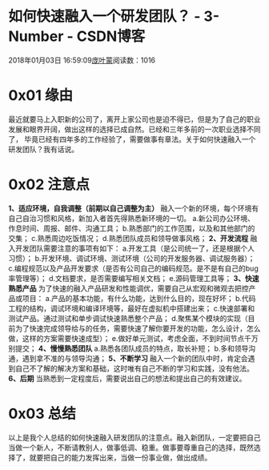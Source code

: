 
# 如何快速融入一个研发团队？ - 3-Number - CSDN博客


2018年01月03日 16:59:09[庞叶蒙](https://me.csdn.net/pangyemeng)阅读数：1016


# 0x01 缘由
最近就要马上入职新的公司了，离开上家公司也是迫不得已，但是为了自己的职业发展和眼界开阔，做出这样的选择已成自然。已经和三年多前的一次职业选择不同了， 毕竟已经有四年多的工作经验了，需要做事有章法。关于如何快速融入一个研发团队？我有话说。
# 0x02 注意点
**1、适应环境，自我调整（前期以自己调整为主）**
融入一个新的环境，每个环境有自己自治习惯和风格，新加入者首先得熟悉新环境的一切。
a.新公司办公环境、作息时间、周报、邮件、沟通工具；
b.熟悉部门的工作范围，以及和其他部门的交集；
c.熟悉周边吃饭情况；
d.熟悉团队成员和领导做事风格；
**2、开发流程**
融入开发团队需要注意的事项有如下：
a.开发工具（是公司统一了，还是根据个人习惯）；
b.开发环境、调试环境、测试环境（公司的开发服务器、调试服务器）；
c.编程规范以及产品开发要求（是否有公司自己的编码规范。是不是有自己的bug率管理等）；
d.文档要求，是否需要编写相关文档；
e.源码管理工具等；
**3、快速熟悉产品**
为了快速的融入产品研发和性能调优，需要自己从宏观和微观去把控产品或项目：
a.产品的基本功能，有什么功能，达到什么目的，现在好坏；
b.代码工程的结构，调试环境和编译环境等，最好在虚拟机中搭建出来；
c.快速部署和测试产品。通过测试和单步调试快速熟悉整个产品；
d.聚焦某个模块的实现（目前为了快速完成领导给与的任务，需要快速了解你要开发的功能，怎么设计，怎么做，这样的方案需要快速成型）；
e.做好单元测试，考虑全面，不到时间节点千万别提交；
**4、慢慢熟悉团队**
a.熟悉各团队成员的特点，取长补短；
b.多和领导沟通，遇到拿不准的与领导沟通；
**5、不断学习**
融入一个新的团队中时，肯定会遇到自己不了解的解决方案和基础，这时唯有自己不断的学习和实践，没有他法。
**6、后期**
当熟悉到一定程度后，需要说出自己的想法和提出自己的有效建议。

# 0x03 总结
以上是我个人总结的如何快速融入研发团队的注意点。融入新团队，一定要把自己当做一个新人，不断请教别人，做事低调、稳重。做事要尊重自己的选择，既然选择了，就要把自己的能力发挥出来，当做一份事业做，做出成绩。

